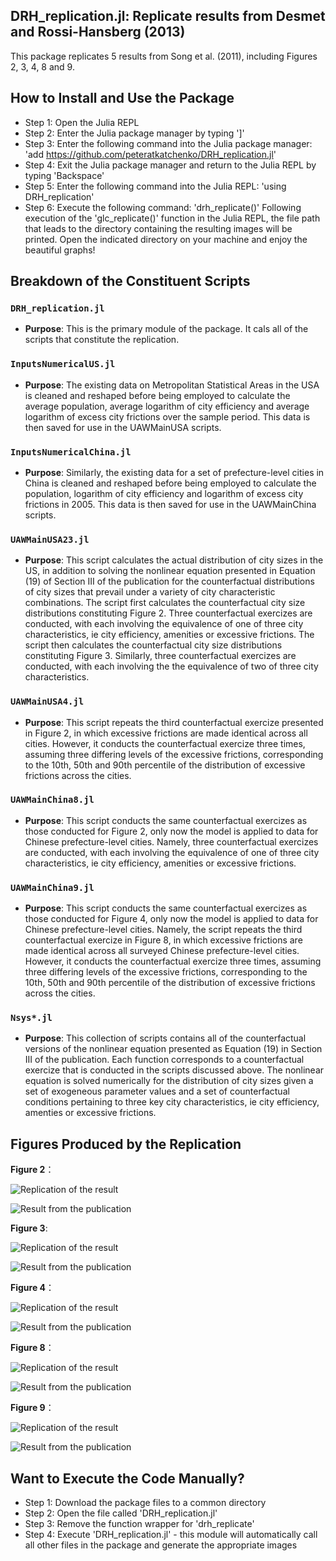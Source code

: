 ## DRH_replication.jl: Replicate results from Desmet and Rossi-Hansberg (2013)
This package replicates 5 results from Song et al. (2011), including Figures 2, 3, 4, 8 and 9. 

## How to Install and Use the Package 
- Step 1: Open the Julia REPL
- Step 2: Enter the Julia package manager by typing ']'
- Step 3: Enter the following command into the Julia package manager: 
    'add https://github.com/peteratkatchenko/DRH_replication.jl'
- Step 4: Exit the Julia package manager and return to the Julia REPL by typing 'Backspace'
- Step 5: Enter the following command into the Julia REPL:
    'using DRH_replication'
- Step 6: Execute the following command:
    'drh_replicate()'
Following execution of the 'glc_replicate()' function in the Julia REPL, the file path that leads to the directory containing the resulting images will be printed. Open the indicated directory on your machine and enjoy the beautiful graphs! 

## Breakdown of the Constituent Scripts

### `DRH_replication.jl`
- **Purpose**: This is the primary module of the package. It cals all of the scripts that constitute the replication.

### `InputsNumericalUS.jl`
- **Purpose**: The existing data on Metropolitan Statistical Areas in the USA is cleaned and reshaped before being employed to calculate the average population, average logarithm of city efficiency and average logarithm of excess city frictions over the sample period. This data is then saved for use in the UAWMainUSA scripts. 

### `InputsNumericalChina.jl`
- **Purpose**: Similarly, the existing data for a set of prefecture-level cities in China is cleaned and reshaped before being employed to calculate the population, logarithm of city efficiency and logarithm of excess city frictions in 2005. This data is then saved for use in the UAWMainChina scripts.

### `UAWMainUSA23.jl`
- **Purpose**: This script calculates the actual distribution of city sizes in the US, in addition to solving the nonlinear equation presented in Equation (19) of Section III of the publication for the counterfactual distributions of city sizes that prevail under a variety of city characteristic combinations. The script first calculates the counterfactual city size distributions constituting Figure 2. Three counterfactual exercizes are conducted, with each involving the equivalence of one of three city characteristics, ie city efficiency, amenities or excessive frictions. The script then calculates the counterfactual city size distributions constituting Figure 3. Similarly, three counterfactual exercizes are conducted, with each involving the the equivalence of two of three city characteristics. 

### `UAWMainUSA4.jl`
- **Purpose**: This script repeats the third counterfactual exercize presented in Figure 2, in which excessive frictions are made identical across all cities. However, it conducts the counterfactual exercize three times, assuming three differing levels of the excessive frictions, corresponding to the 10th, 50th and 90th percentile of the distribution of excessive frictions across the cities.

### `UAWMainChina8.jl`
- **Purpose**: This script conducts the same counterfactual exercizes as those conducted for Figure 2, only now the model is applied to data for Chinese prefecture-level cities. Namely, three counterfactual exercizes are conducted, with each involving the equivalence of one of three city characteristics, ie city efficiency, amenities or excessive frictions. 

### `UAWMainChina9.jl`
- **Purpose**: This script conducts the same counterfactual exercizes as those conducted for Figure 4, only now the model is applied to data for Chinese prefecture-level cities. Namely, the script repeats the third counterfactual exercize in Figure 8, in which excessive frictions are made identical across all surveyed Chinese prefecture-level cities. However, it conducts the counterfactual exercize three times, assuming three differing levels of the excessive frictions, corresponding to the 10th, 50th and 90th percentile of the distribution of excessive frictions across the cities. 

### `Nsys*.jl`
- **Purpose**: This collection of scripts contains all of the counterfactual versions of the nonlinear equation presented as Equation (19) in Section III of the publication. Each function corresponds to a counterfactual exercize that is conducted in the scripts discussed above. The nonlinear equation is solved numerically for the distribution of city sizes given a set of exogeneous parameter values and a set of counterfactual conditions pertaining to three key city characteristics, ie city efficiency, amenties or excessive frictions.


## Figures Produced by the Replication

**Figure 2**：

![Replication of the result](assets/img/figure_2.png "Replication")


![Result from the publication](assets/img/figure_2_pub.PNG "Publication")

**Figure 3**: 

![Replication of the result](assets/img/figure_3.png "Replication")


![Result from the publication](assets/img/figure_3_pub.PNG "Publication")

**Figure 4**：

![Replication of the result](assets/img/figure_4.png "Replication")


![Result from the publication](assets/img/figure_4_pub.PNG "Publication")

**Figure 8**：

![Replication of the result](assets/img/figure_8.png "Replication")


![Result from the publication](assets/img/figure_8_pub.PNG "Publication")

**Figure 9**：

![Replication of the result](assets/img/figure_9.png "Replication")


![Result from the publication](assets/img/figure_9_pub.PNG "Publication")


## Want to Execute the Code Manually?
- Step 1: Download the package files to a common directory 
- Step 2: Open the file called 'DRH_replication.jl'
- Step 3: Remove the function wrapper for 'drh_replicate'
- Step 4: Execute 'DRH_replication.jl' - this module will automatically call all other files in the package and generate the appropriate images